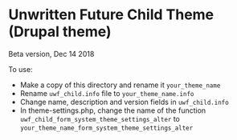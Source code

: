 # Unwritten Future Child Theme (Drupal theme)

Beta version, Dec 14 2018

To use:

* Make a copy of this directory and rename it `your_theme_name`
* Rename `uwf_child.info` file to `your_theme_name.info`
* Change name, description and version fields in `uwf_child.info`
* In theme-settings.php, change the name of the function `uwf_child_form_system_theme_settings_alter` to `your_theme_name_form_system_theme_settings_alter`
